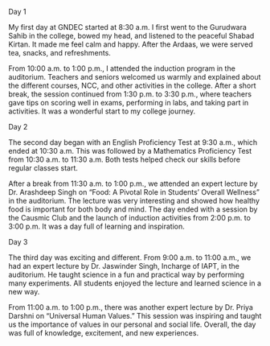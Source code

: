 Day 1 

My first day at GNDEC started at 8:30 a.m. I first went to the Gurudwara Sahib in the college, bowed my head, and listened to the peaceful Shabad Kirtan. It made me feel calm and happy. After the Ardaas, we were served tea, snacks, and refreshments.

From 10:00 a.m. to 1:00 p.m., I attended the induction program in the auditorium. Teachers and seniors welcomed us warmly and explained about the different courses, NCC, and other activities in the college. After a short break, the session continued from 1:30 p.m. to 3:30 p.m., where teachers gave tips on scoring well in exams, performing in labs, and taking part in activities. It was a wonderful start to my college journey.

Day 2 

The second day began with an English Proficiency Test at 9:30 a.m., which ended at 10:30 a.m. This was followed by a Mathematics Proficiency Test from 10:30 a.m. to 11:30 a.m. Both tests helped check our skills before regular classes start.

After a break from 11:30 a.m. to 1:00 p.m., we attended an expert lecture by Dr. Arashdeep Singh on “Food: A Pivotal Role in Students’ Overall Wellness” in the auditorium. The lecture was very interesting and showed how healthy food is important for both body and mind. The day ended with a session by the Causmic Club and the launch of induction activities from 2:00 p.m. to 3:00 p.m. It was a day full of learning and inspiration.

Day 3 

The third day was exciting and different. From 9:00 a.m. to 11:00 a.m., we had an expert lecture by Dr. Jaswinder Singh, Incharge of IAPT, in the auditorium. He taught science in a fun and practical way by performing many experiments. All students enjoyed the lecture and learned science in a new way.

From 11:00 a.m. to 1:00 p.m., there was another expert lecture by Dr. Priya Darshni on “Universal Human Values.” This session was inspiring and taught us the importance of values in our personal and social life. Overall, the day was full of knowledge, excitement, and new experiences.
